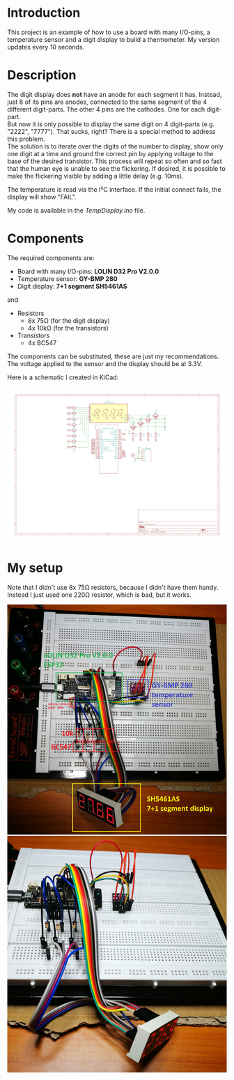 # Introduction
This project is an example of how to use a board with many I/O-pins, a temperature sensor and a digit display to build a thermometer. My version updates every 10 seconds.

# Description

The digit display does **not** have an anode for each segment it has. Instead, just 8 of its pins are anodes, connected to the same segment of the 4 different digit-parts.
The other 4 pins are the cathodes. One for each digit-part.  
But now it is only possible to display the same digit on 4 digit-parts (e.g. "2222", "7777"). That sucks, right? There is a special method to address this problem.  
The solution is to iterate over the digits of the number to display, show only one digit at a time and ground the correct pin by applying voltage to the base of the desired transistor. This process will repeat so often and so fast that the human eye is unable to see the flickering. If desired, it is possible to make the flickering visible by adding a little delay (e.g. 10ms).

The temperature is read via the I²C interface. If the initial connect fails, the display will show "FAIL".

My code is available in the *TempDisplay.ino* file.

# Components
The required components are:

- Board with many I/O-pins: **LOLIN D32 Pro V2.0.0**
- Temperature sensor: **GY-BMP 280**
- Digit display: **7+1 segment SH5461AS**

and

- Resistors
  - 8x 75Ω (for the digit display)
  - 4x 10kΩ (for the transistors)
- Transistors
  - 4x BC547

The components can be substituted, these are just my recommendations. The voltage applied to the sensor and the display should be at 3.3V.

Here is a schematic I created in KiCad:

![KiCad Schematic](images/kicad.png)

# My setup

Note that I didn't use 8x 75Ω resistors, because I didn't have them handy. Instead I just used one 220Ω resistor, which is bad, but it works.

![Upper view with comments](images/up.jpg)  
![Front view](images/front.jpg)
